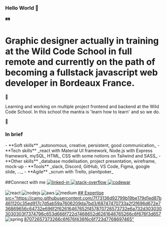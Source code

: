 ### Hello World 👋
🛤 <h1>Graphic designer actually in training at the Wild Code School in full remote and currently on the path of becoming a fullstack javascript web developer in Bordeaux France.</h1>

🌱 <p>Learning and working on multiple project frontend and backend at the Wild Code School. In this school the mantra is 'learn how to learn' and so we do.</p>

🔎 <section>
 <h3>In brief</h3>
-   **Soft skills** _autonomous, creative, persistent, good communication_
-   **Tech skills** _react with Material UI framework, Node.js with Express framework, mySQL, HTML, CSS with some notions on Tailwind and SASS_
-   **Other skills** _database modelisation, project presentation, wireframe, mock-up
-   **Tools** _slack, Discord, GitHub, VS Code, Figma, google slide, ..._
-   **Agile** _scrum with Trello, planitpoker_
 </section>
<br>
##Connect with me
<a href "https://www.linkedin.com/in/fannydemesquita/" rel="nofollow"> <img src="https://img.shields.io/badge/linkedin-%230077B5.svg?&style=for-the-badge&logo=linkedin&logoColor=white" alt="linked-in" />
<a href "https://stackoverflow.com/users/15691350/de-mesquita-fanny" rel="nofollow"> <img src="https://img.shields.io/badge/stack%20overflow-FE7A16?logo=stack-overflow&logoColor=white&style=for-the-badge" alt="stack-overflow" />
<a href "https://www.codewars.com/users/Kalraj" rel="nofollow"> <img src="https://img.shields.io/badge/stack%20overflow-FE7A16?logo=stack-overflow&logoColor=white&style=for-the-badge" alt="codewar" />
<br>
<br>
## Expertise
<img align="left" alt="react" src="https://img.shields.io/badge/react%20-%2320232a.svg?&style=for-the-badge&logo=react&logoColor=%2361DAFB" />
<img align="left" alt="nodejs" src="https://img.shields.io/badge/node.js%20-%2343853D.svg?&style=for-the-badge&logo=node.js&logoColor=white" />
<img align="left" alt="aws" src="https://img.shields.io/badge/Amazon%20AWS-%23232F3E?logo=amazon-aws&logoColor=white&style=for-the-badge" />
<img align="left" alt="medium" src="https://img.shields.io/badge/postgres-%23316192.svg?&style=for-the-badge&logo=postgresql&logoColor=white" />
src="https://camo.githubusercontent.com/7f73136d92799b19be179d1ed87b461120c35ed917c7d5ab59a7606209da7bd3/68747470733a2f2f696d672e736869656c64732e696f2f62616467652f457870726573732e6a732d3030303030303f7374796c653d666f722d7468652d6261646765266c6f676f3d65787072657373266c6f676f436f6c6f723d7768697465"<img align="left" alt="spring" src="https://img.shields.io/badge/spring%20-%236DB33F.svg?&style=for-the-badge&logo=spring&logoColor=white" />
<br>
<br>

